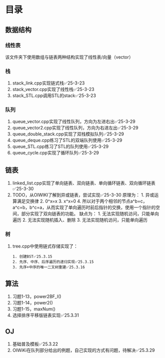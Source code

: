 # 目录

## 数据结构

### 线性表

该文件夹下使用数组与链表两种结构实现了线性表/向量（vector）

### 栈

1. stack_link.cpp实现链式栈✅25-3-23
2. stack_vector.cpp实现了线性栈✅25-3-23
3. stack_STL.cpp调用STL的stack✅25-3-23

### 队列

1. queue_vector.cpp实现了线性队列，方向为左进右出✅25-3-29
2. queue_vector2.cpp实现了线性队列，方向为右进左出✅25-3-29
3. queue_double_stack.cpp实现了双栈模拟队列✅25-3-29
4. queue_deque.cpp练习了STL的双端队列使用✅25-3-29
5. queue_STL.cpp练习了STL的队列使用✅25-3-29
6. queue_cycle.cpp实现了循环队列✅25-3-29

## 链表

1. linked_list.cpp实现了单向链表、双向链表、单向循环链表、双向循环链表✅25-3-30
2. TODO，从OIWIKI了解到异或链表，尝试实现✅25-3-30
原理为：
       1. 异或运算满足交换律
       2. 0^x=x
       3. x^x=0
       4. 所以对于两个相邻的节点a^b=c，a^c=b，b^c=a，从而实现了单向遍历时前后指针的交换，使用一个指针的空间，部分实现了双向链表的功能。
缺点为：
       1. 无法实现随机访问，只能单向遍历
       2. 无法实现随机插入、删除
       3. 无法实现随机访问，只能单向遍历

### 树

1. tree.cpp中使用链式存储实现了：

       1. 创建BST✅25.3.15
       2. 先序、中序、后序遍历的递归实现✅25.3.15
       3. 先序+中序的唯一二叉树重建✅25.3.16

## 算法

1. 习题1-13，power2BF_I()
2. 习题1-14，power2()
3. 习题1-15，maxNum()
4. 选择排序平移版链表实现✅25.3.31

## OJ

1. 基础普及模板✅25.3.22
2. OIWiKi在队列部分给出的例题，自己实现的方式有问题，待解决✅25.3.29
